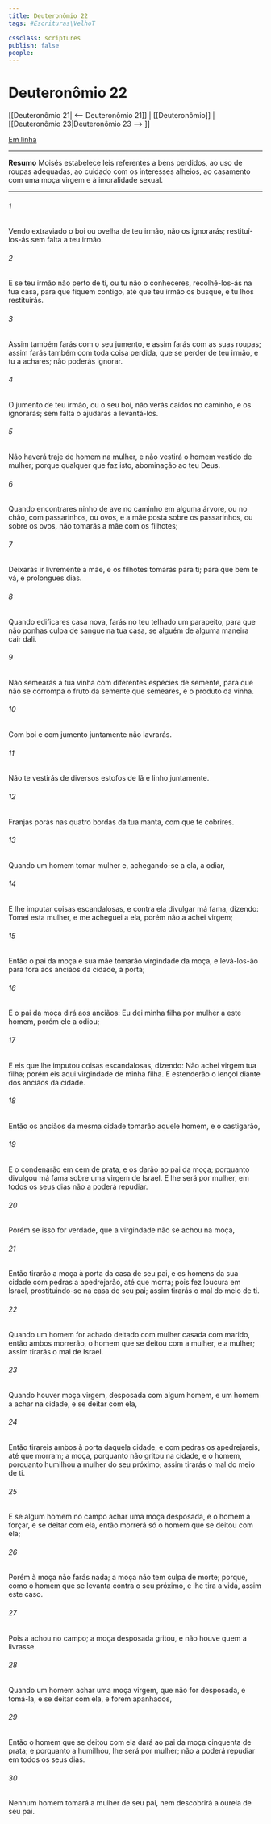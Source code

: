 ```yaml
---
title: Deuteronômio 22
tags: #Escrituras\VelhoT

cssclass: scriptures
publish: false
people:
---
```


# Deuteronômio 22
[[Deuteronômio 21| <-- Deuteronômio 21]] | [[Deuteronômio]] | [[Deuteronômio 23|Deuteronômio 23 --> ]]

[Em linha](https://churchofjesuschrist.org/study/scriptures/ot/deut/22?lang=por)

---
__Resumo__
Moisés estabelece leis referentes a bens perdidos, ao uso de roupas adequadas, ao cuidado com os interesses alheios, ao casamento com uma moça virgem e à imoralidade sexual.

---
###### 1 
Vendo extraviado o boi ou ovelha de teu irmão, não os ignorarás; restituí-los-ás sem falta a teu irmão.

###### 2 
E se teu irmão não  perto de ti, ou tu não o conheceres, recolhê-los-ás na tua casa, para que fiquem contigo, até que teu irmão os busque, e tu lhos restituirás.

###### 3 
Assim também farás com o seu jumento, e assim farás com as suas roupas; assim farás também com toda coisa perdida, que se perder de teu irmão, e tu a achares; não  poderás ignorar.

###### 4 
O jumento de teu irmão, ou o seu boi, não verás caídos no caminho, e os ignorarás; sem falta o ajudarás a levantá-los.

###### 5 
Não haverá traje de homem na mulher, e não vestirá o homem vestido de mulher; porque qualquer que faz isto, abominação  ao  teu Deus.

###### 6 
Quando encontrares  ninho de ave no caminho em alguma árvore, ou no chão, com passarinhos, ou ovos, e a mãe posta sobre os passarinhos, ou sobre os ovos, não tomarás a mãe com os filhotes;

###### 7 
Deixarás ir livremente a mãe, e os filhotes tomarás para ti; para que bem te vá, e  prolongues  dias.

###### 8 
Quando edificares  casa nova, farás no teu telhado um parapeito, para que não ponhas culpa de sangue na tua casa, se alguém de alguma maneira cair dali.

###### 9 
Não semearás a tua vinha com diferentes espécies de semente, para que não se corrompa o fruto da semente que semeares, e o produto da vinha.

###### 10 
Com boi e com jumento juntamente não lavrarás.

###### 11 
Não te vestirás de diversos estofos de lã e linho juntamente.

###### 12 
Franjas porás nas quatro bordas da tua manta, com que te cobrires.

###### 13 
Quando um homem tomar mulher e, achegando-se a ela, a odiar,

###### 14 
E lhe imputar coisas escandalosas, e contra ela divulgar má fama, dizendo: Tomei esta mulher, e me acheguei a ela, porém não a achei virgem;

###### 15 
Então o pai da moça e sua mãe tomarão  virgindade da moça, e levá-los-ão para fora aos anciãos da cidade, à porta;

###### 16 
E o pai da moça dirá aos anciãos: Eu dei minha filha por mulher a este homem, porém ele a odiou;

###### 17 
E eis que lhe imputou coisas escandalosas, dizendo: Não achei virgem tua filha; porém eis aqui  virgindade de minha filha. E estenderão o lençol diante dos anciãos da cidade.

###### 18 
Então os anciãos da mesma cidade tomarão aquele homem, e o castigarão,

###### 19 
E o condenarão em cem  de prata, e os darão ao pai da moça; porquanto divulgou má fama sobre uma virgem de Israel. E lhe será por mulher, em todos os seus dias não a poderá repudiar.

###### 20 
Porém se isso for verdade, que a virgindade não se achou na moça,

###### 21 
Então tirarão a moça à porta da casa de seu pai, e os homens da sua cidade com pedras a apedrejarão, até que morra; pois fez loucura em Israel, prostituindo-se na casa de seu pai; assim tirarás o mal do meio de ti.

###### 22 
Quando um homem for achado deitado com mulher casada com marido, então ambos morrerão, o homem que se deitou com a mulher, e a mulher; assim tirarás o mal de Israel.

###### 23 
Quando houver moça virgem, desposada com algum homem, e um homem a achar na cidade, e se deitar com ela,

###### 24 
Então tirareis ambos à porta daquela cidade, e com pedras os apedrejareis, até que morram; a moça, porquanto não gritou na cidade, e o homem, porquanto humilhou a mulher do seu próximo; assim tirarás o mal do meio de ti.

###### 25 
E se algum homem no campo achar uma moça desposada, e o homem a forçar, e se deitar com ela, então morrerá só o homem que se deitou com ela;

###### 26 
Porém à moça não farás nada; a moça não tem culpa de morte; porque, como o homem que se levanta contra o seu próximo, e lhe tira a vida, assim  este caso.

###### 27 
Pois a achou no campo; a moça desposada gritou, e não houve quem a livrasse.

###### 28 
Quando um homem achar uma moça virgem, que não for desposada, e tomá-la, e se deitar com ela, e forem apanhados,

###### 29 
Então o homem que se deitou com ela dará ao pai da moça cinquenta  de prata; e porquanto a humilhou, lhe será por mulher; não a poderá repudiar em todos os seus dias.

###### 30 
Nenhum homem tomará a mulher de seu pai, nem descobrirá a ourela de seu pai.


